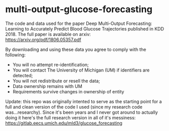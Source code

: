 # multi-output-glucose-forecasting
The code and data used for the paper Deep Multi-Output Forecasting: Learning to Accurately Predict Blood Glucose Trajectories published in KDD 2018. The full paper is available on arxiv: https://arxiv.org/pdf/1806.05357.pdf

By downloading and using these data you agree to comply with the following:

   - You will no attempt re-identification;
   - You will contact The University of Michigan (UM) if identifiers are detected;
   - You will not redistribute or resell the data;
   - Data ownership remains with UM
   - Requirements survive changes in ownership of entity

Update: this repo was originally intented to serve as the starting point for a full and clean version of the code I used (since my research code was...researchy). Since it's been years and I never got around to actually doing it here's the full research version in all of it's messiness: https://gitlab.eecs.umich.edu/mld3/glucose_forecasting
